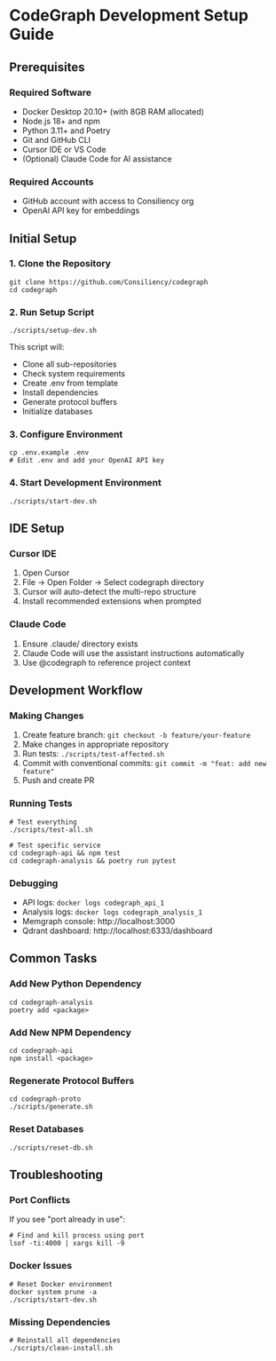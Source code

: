 # CodeGraph Development Setup Guide

## Prerequisites

### Required Software
- Docker Desktop 20.10+ (with 8GB RAM allocated)
- Node.js 18+ and npm
- Python 3.11+ and Poetry
- Git and GitHub CLI
- Cursor IDE or VS Code
- (Optional) Claude Code for AI assistance

### Required Accounts
- GitHub account with access to Consiliency org
- OpenAI API key for embeddings

## Initial Setup

### 1. Clone the Repository

    git clone https://github.com/Consiliency/codegraph
    cd codegraph

### 2. Run Setup Script

    ./scripts/setup-dev.sh

This script will:
- Clone all sub-repositories
- Check system requirements
- Create .env from template
- Install dependencies
- Generate protocol buffers
- Initialize databases

### 3. Configure Environment

    cp .env.example .env
    # Edit .env and add your OpenAI API key

### 4. Start Development Environment

    ./scripts/start-dev.sh

## IDE Setup

### Cursor IDE
1. Open Cursor
2. File → Open Folder → Select codegraph directory
3. Cursor will auto-detect the multi-repo structure
4. Install recommended extensions when prompted

### Claude Code
1. Ensure .claude/ directory exists
2. Claude Code will use the assistant instructions automatically
3. Use @codegraph to reference project context

## Development Workflow

### Making Changes
1. Create feature branch: `git checkout -b feature/your-feature`
2. Make changes in appropriate repository
3. Run tests: `./scripts/test-affected.sh`
4. Commit with conventional commits: `git commit -m "feat: add new feature"`
5. Push and create PR

### Running Tests

    # Test everything
    ./scripts/test-all.sh

    # Test specific service
    cd codegraph-api && npm test
    cd codegraph-analysis && poetry run pytest

### Debugging
- API logs: `docker logs codegraph_api_1`
- Analysis logs: `docker logs codegraph_analysis_1`
- Memgraph console: http://localhost:3000
- Qdrant dashboard: http://localhost:6333/dashboard

## Common Tasks

### Add New Python Dependency

    cd codegraph-analysis
    poetry add <package>

### Add New NPM Dependency

    cd codegraph-api
    npm install <package>

### Regenerate Protocol Buffers

    cd codegraph-proto
    ./scripts/generate.sh

### Reset Databases

    ./scripts/reset-db.sh

## Troubleshooting

### Port Conflicts
If you see "port already in use":

    # Find and kill process using port
    lsof -ti:4000 | xargs kill -9

### Docker Issues

    # Reset Docker environment
    docker system prune -a
    ./scripts/start-dev.sh

### Missing Dependencies

    # Reinstall all dependencies
    ./scripts/clean-install.sh
